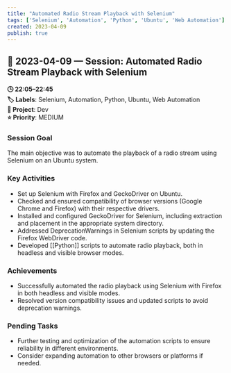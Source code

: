 ```yaml
---
title: "Automated Radio Stream Playback with Selenium"
tags: ['Selenium', 'Automation', 'Python', 'Ubuntu', 'Web Automation']
created: 2023-04-09
publish: true
---
```


## 📅 2023-04-09 — Session: Automated Radio Stream Playback with Selenium

**🕒 22:05–22:45**  
**🏷️ Labels**: Selenium, Automation, Python, Ubuntu, Web Automation  
**📂 Project**: Dev  
**⭐ Priority**: MEDIUM  


### Session Goal
The main objective was to automate the playback of a radio stream using Selenium on an Ubuntu system.

### Key Activities
- Set up Selenium with Firefox and GeckoDriver on Ubuntu.
- Checked and ensured compatibility of browser versions (Google Chrome and Firefox) with their respective drivers.
- Installed and configured GeckoDriver for Selenium, including extraction and placement in the appropriate system directory.
- Addressed DeprecationWarnings in Selenium scripts by updating the Firefox WebDriver code.
- Developed [[Python]] scripts to automate radio playback, both in headless and visible browser modes.

### Achievements
- Successfully automated the radio playback using Selenium with Firefox in both headless and visible modes.
- Resolved version compatibility issues and updated scripts to avoid deprecation warnings.

### Pending Tasks
- Further testing and optimization of the automation scripts to ensure reliability in different environments.
- Consider expanding automation to other browsers or platforms if needed.
